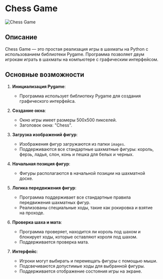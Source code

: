 # Chess Game

![Chess Game](https://via.placeholder.com/600x300.png?text=Chess+Game)

## Описание

Chess Game — это простая реализация игры в шахматы на Python с использованием библиотеки Pygame. Программа позволяет двум игрокам играть в шахматы на компьютере с графическим интерфейсом.

## Основные возможности

1. **Инициализация Pygame**:
   - Программа использует библиотеку Pygame для создания графического интерфейса.

2. **Создание окна**:
   - Окно игры имеет размеры 500x500 пикселей.
   - Заголовок окна: "Chess".

3. **Загрузка изображений фигур**:
   - Изображения фигур загружаются из папки `images`.
   - Поддерживаются все стандартные шахматные фигуры: король, ферзь, ладья, слон, конь и пешка для белых и черных.

4. **Начальная позиция фигур**:
   - Фигуры располагаются в начальной позиции на шахматной доске.

5. **Логика передвижения фигур**:
   - Программа поддерживает все стандартные правила передвижения шахматных фигур.
   - Реализованы специальные ходы, такие как рокировка и взятие на проходе.

6. **Проверка шаха и мата**:
   - Программа проверяет, находится ли король под шахом и блокирует ходы, которые оставляют короля под шахом.
   - Поддерживается проверка мата.

7. **Интерфейс**:
   - Игроки могут выбирать и перемещать фигуры с помощью мыши.
   - Подсвечиваются допустимые ходы для выбранной фигуры.
   - Поддерживается отображение состояния игры на экране.
